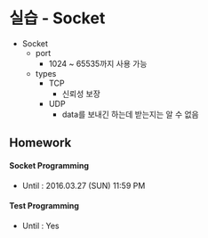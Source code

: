 # 실습 - Socket

* Socket
    * port
        * 1024 ~ 65535까지 사용 가능
    * types
        * TCP
            * 신뢰성 보장
        * UDP
            * data를 보내긴 하는데 받는지는 알 수 없음

## Homework

#### Socket Programming

* Until : 2016.03.27 (SUN) 11:59 PM

#### Test Programming

* Until : Yes
    